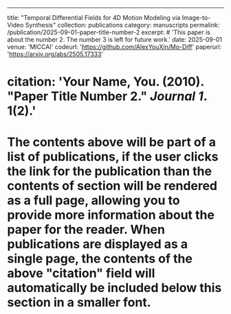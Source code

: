 ---
title: "Temporal Differential Fields for 4D Motion Modeling via Image-to-Video Synthesis"
collection: publications
category: manuscripts
permalink: /publication/2025-09-01-paper-title-number-2
excerpt: # 'This paper is about the number 2. The number 3 is left for future work.'
date: 2025-09-01
venue: 'MICCAI'
codeurl: 'https://github.com/AlexYouXin/Mo-Diff'
paperurl: 'https://arxiv.org/abs/2505.17333'
# citation: 'Your Name, You. (2010). &quot;Paper Title Number 2.&quot; <i>Journal 1</i>. 1(2).'

# The contents above will be part of a list of publications, if the user clicks the link for the publication than the contents of section will be rendered as a full page, allowing you to provide more information about the paper for the reader. When publications are displayed as a single page, the contents of the above "citation" field will automatically be included below this section in a smaller font.
